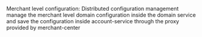Merchant level configuration: Distributed configuration management
manage the merchant level domain configuration inside the domain service and save the configuration inside account-service through the proxy provided by merchant-center
